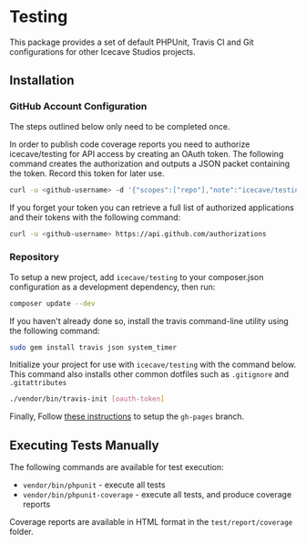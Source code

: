 # Testing

This package provides a set of default PHPUnit, Travis CI and Git configurations for other Icecave Studios projects.

## Installation

### GitHub Account Configuration

The steps outlined below only need to be completed once.

In order to publish code coverage reports you need to authorize icecave/testing for API access by creating an OAuth token.
The following command creates the authorization and outputs a JSON packet containing the token. Record this token for later use.
```sh
curl -u <github-username> -d '{"scopes":["repo"],"note":"icecave/testing"}' https://api.github.com/authorizations
```

If you forget your token you can retrieve a full list of authorized applications and their tokens with the following command:
```sh
curl -u <github-username> https://api.github.com/authorizations
```

### Repository

To setup a new project, add `icecave/testing` to your composer.json configuration as a development dependency, then run:

```sh
composer update --dev
```

If you haven't already done so, install the travis command-line utility using the following command:
```sh
sudo gem install travis json system_timer
```

Initialize your project for use with `icecave/testing` with the command below.
This command also installs other common dotfiles such as `.gitignore` and `.gitattributes`
```sh
./vendor/bin/travis-init [oauth-token]
```

Finally, Follow [these instructions](https://help.github.com/articles/creating-project-pages-manually) to setup the `gh-pages` branch.

## Executing Tests Manually

The following commands are available for test execution:

* `vendor/bin/phpunit` - execute all tests
* `vendor/bin/phpunit-coverage` - execute all tests, and produce coverage reports

Coverage reports are available in HTML format in the `test/report/coverage` folder.
